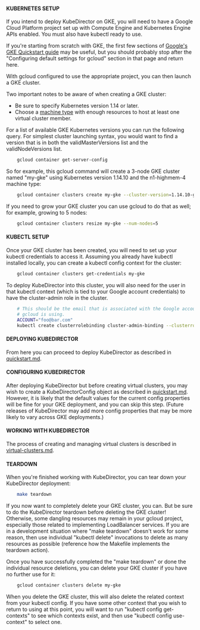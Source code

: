 #### KUBERNETES SETUP

If you intend to deploy KubeDirector on GKE, you will need to have a Google Cloud Platform project set up with Compute Engine and Kubernetes Engine APIs enabled. You must also have kubectl ready to use.

If you're starting from scratch with GKE, the first few sections of [Google's GKE Quickstart guide](https://cloud.google.com/kubernetes-engine/docs/quickstart) may be useful, but you should probably stop after the "Configuring default settings for gcloud" section in that page and return here.

With gcloud configured to use the appropriate project, you can then launch a GKE cluster.

Two important notes to be aware of when creating a GKE cluster:
* Be sure to specify Kubernetes version 1.14 or later.
* Choose a [machine type](https://cloud.google.com/compute/docs/machine-types) with enough resources to host at least one virtual cluster member.

For a list of available GKE Kubernetes versions you can run the following query. For simplest cluster launching syntax, you would want to find a version that is in both the validMasterVersions list and the validNodeVersions list.
```bash
    gcloud container get-server-config
```

So for example, this gcloud command will create a 3-node GKE cluster named "my-gke" using Kubernetes version 1.14.10 and the n1-highmem-4 machine type:
```bash
    gcloud container clusters create my-gke --cluster-version=1.14.10-gke.17 --machine-type=n1-highmem-4
```

If you need to grow your GKE cluster you can use gcloud to do that as well; for example, growing to 5 nodes:
```bash
    gcloud container clusters resize my-gke --num-nodes=5
```

#### KUBECTL SETUP

Once your GKE cluster has been created, you will need to set up your kubectl credentials to access it. Assuming you already have kubectl installed locally, you can create a kubectl config context for the cluster:
```bash
    gcloud container clusters get-credentials my-gke
```

To deploy KubeDirector into this cluster, you will also need for the user in that kubectl context (which is tied to your Google account credentials) to have the cluster-admin role in the cluster.
```bash
    # This should be the email that is associated with the Google account that
    # gcloud is using.
    ACCOUNT="foo@bar.com"
    kubectl create clusterrolebinding cluster-admin-binding --clusterrole=cluster-admin --user=${ACCOUNT}
```

#### DEPLOYING KUBEDIRECTOR

From here you can proceed to deploy KubeDirector as described in [quickstart.md](quickstart.md).

#### CONFIGURING KUBEDIRECTOR

After deploying KubeDirector but before creating virtual clusters, you may wish to create a KubeDirectorConfig object as described in [quickstart.md](quickstart.md). However, it is likely that the default values for the current config properties will be fine for your GKE deployment, and you can skip this step. (Future releases of KubeDirector may add more config properties that may be more likely to vary across GKE deployments.)

#### WORKING WITH KUBEDIRECTOR

The process of creating and managing virtual clusters is described in [virtual-clusters.md](virtual-clusters.md).

#### TEARDOWN

When you're finished working with KubeDirector, you can tear down your KubeDirector deployment:
```bash
    make teardown
```

If you now want to completely delete your GKE cluster, you can. But be sure to do the KubeDirector teardown before deleting the GKE cluster! Otherwise, some dangling resources may remain in your gcloud project, especially those related to implementing LoadBalancer services. If you are in a development situation where "make teardown" doesn't work for some reason, then use individual "kubectl delete" invocations to delete as many resources as possible (reference how the Makefile implements the teardown action).

Once you have successfully completed the "make teardown" or done the individual resource deletions, you can delete your GKE cluster if you have no further use for it:
```bash
    gcloud container clusters delete my-gke
```

When you delete the GKE cluster, this will also delete the related context from your kubectl config. If you have some other context that you wish to return to using at this point, you will want to run "kubectl config get-contexts" to see which contexts exist, and then use "kubectl config use-context" to select one.
